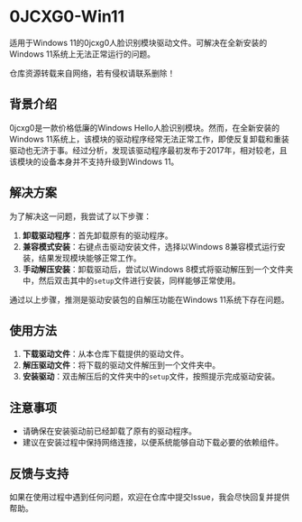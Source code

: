 # 0JCXG0-Win11
适用于Windows 11的0jcxg0人脸识别模块驱动文件。可解决在全新安装的Windows 11系统上无法正常运行的问题。

仓库资源转载来自网络，若有侵权请联系删除！


## 背景介绍

0jcxg0是一款价格低廉的Windows Hello人脸识别模块。然而，在全新安装的Windows 11系统上，该模块的驱动程序经常无法正常工作，即使反复卸载和重装驱动也无济于事。经过分析，发现该驱动程序最初发布于2017年，相对较老，且该模块的设备本身并不支持升级到Windows 11。

## 解决方案

为了解决这一问题，我尝试了以下步骤：

1. **卸载驱动程序**：首先卸载原有的驱动程序。
2. **兼容模式安装**：右键点击驱动安装文件，选择以Windows 8兼容模式运行安装，结果发现模块能够正常工作。
3. **手动解压安装**：卸载驱动后，尝试以Windows 8模式将驱动解压到一个文件夹中，然后双击其中的`setup`文件进行安装，同样能够正常使用。

通过以上步骤，推测是驱动安装包的自解压功能在Windows 11系统下存在问题。

## 使用方法

1. **下载驱动文件**：从本仓库下载提供的驱动文件。
2. **解压驱动文件**：将下载的驱动文件解压到一个文件夹中。
3. **安装驱动**：双击解压后的文件夹中的`setup`文件，按照提示完成驱动安装。

## 注意事项

- 请确保在安装驱动前已经卸载了原有的驱动程序。
- 建议在安装过程中保持网络连接，以便系统能够自动下载必要的依赖组件。

## 反馈与支持

如果在使用过程中遇到任何问题，欢迎在仓库中提交Issue，我会尽快回复并提供帮助。
